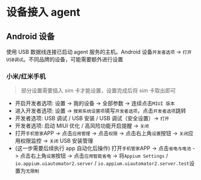 # 设备接入 agent

## Android 设备

使用 USB 数据线连接已启动 agent 服务的主机。Android 设备`开发者选项` -> `打开USB调试`。不同品牌的设备，可能需要额外进行设置

### 小米/红米手机

> 部分设置需要插入 sim 卡才能设置，设置完成后将 sim 卡取出即可

- 开启开发者选项: 设置 -> 我的设备 -> 全部参数 -> 连续点击`MIUI 版本`
- 进入开发者选项: 设置 -> `搜索系统设置项`填写`开发者选项`，点击`开发者选项`跳转
- 开发者选项: USB 调试 / USB 安装 / USB 调试（安全设置）-> `打开`
- 开发者选项: 启动 MIUI 优化 / 高风险功能开启提醒 -> `关闭`
- 打开`手机管家`APP -> 点击`应用管理` -> 点击`权限` -> 点击右上角`设置`按钮 -> `关闭`应用权限监控 -> `关闭` USB 安装管理
- (这一步需要后续执行 app 自动化后操作) 打开`手机管家`APP -> 点击`省电与电池` -> 点击右上角`设置`按钮 -> 点击`应用智能省电` -> 将`Appium Settings` / `io.appium.uiautomator2.server` / `io.appium.uiautomator2.server.test`设置为`无限制`
